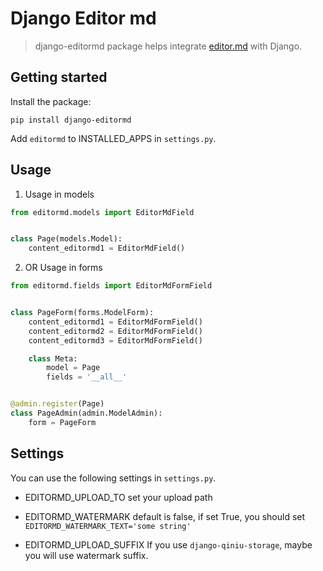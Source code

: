 # Django Editor md

>django-editormd package helps integrate [editor.md](https://github.com/pandao/editor.md) with Django.

## Getting started

Install the package:

  `pip install django-editormd`


Add `editormd` to INSTALLED_APPS in `settings.py`.


## Usage


1. Usage in models

```python
from editormd.models import EditorMdField


class Page(models.Model):
    content_editormd1 = EditorMdField()
```

2. OR Usage in forms

```python
from editormd.fields import EditorMdFormField


class PageForm(forms.ModelForm):
    content_editormd1 = EditorMdFormField()
    content_editormd2 = EditorMdFormField()
    content_editormd3 = EditorMdFormField()

    class Meta:
        model = Page
        fields = '__all__'


@admin.register(Page)
class PageAdmin(admin.ModelAdmin):
    form = PageForm
```

## Settings

You can use the following settings in `settings.py`.

- EDITORMD_UPLOAD_TO
  set your upload path
  
- EDITORMD_WATERMARK
  default is false, if set True, you should set `EDITORMD_WATERMARK_TEXT='some string'`
  
- EDITORMD_UPLOAD_SUFFIX
  If you use `django-qiniu-storage`, maybe you will use watermark suffix.
